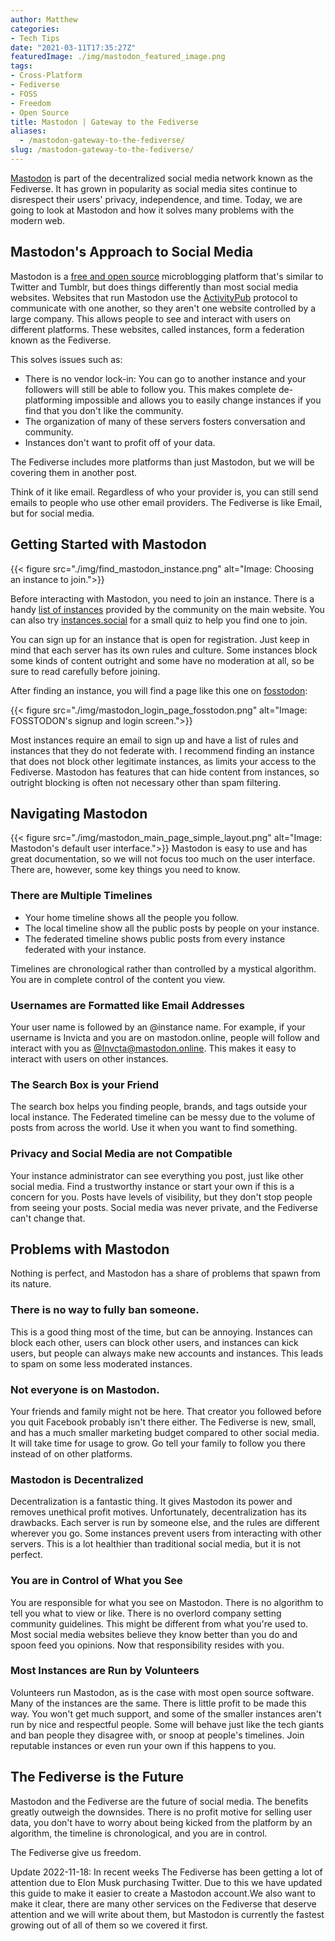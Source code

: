 ```yaml
---
author: Matthew
categories:
- Tech Tips
date: "2021-03-11T17:35:27Z"
featuredImage: ./img/mastodon_featured_image.png
tags:
- Cross-Platform
- Fediverse
- FOSS
- Freedom
- Open Source
title: Mastodon | Gateway to the Fediverse
aliases:
  - /mastodon-gateway-to-the-fediverse/
slug: /mastodon-gateway-to-the-fediverse/
---
```


[Mastodon](https://joinmastodon.org) is part of the decentralized social media network known as the Fediverse. It has grown in popularity as social media sites continue to disrespect their users' privacy, independence, and time. Today, we are going to look at Mastodon and how it solves many problems with the modern web.

## Mastodon's Approach to Social Media

Mastodon is a [free and open source](https://www.blog.mattlamont.com/what-is-free-and-open-source-software-foss/) microblogging platform that's similar to Twitter and Tumblr, but does things differently than most social media websites. Websites that run Mastodon use the [ActivityPub](https://activitypub.rocks) protocol to communicate with one another, so they aren't one website controlled by a large company. This allows people to see and interact with users on different platforms. These websites, called instances, form a federation known as the Fediverse. 

This solves issues such as: 

*   There is no vendor lock-in: You can go to another instance and your followers will still be able to follow you. This makes complete de-platforming impossible and allows you to easily change instances if you find that you don't like the community.
*   The organization of many of these servers fosters conversation and community.
*   Instances don't want to profit off of your data.


The Fediverse includes more platforms than just Mastodon, but we will be covering them in another post.

Think of it like email. Regardless of who your provider is, you can still send emails to people who use other email providers. The Fediverse is like Email, but for social media.

## Getting Started with Mastodon

{{< figure src="./img/find_mastodon_instance.png" alt="Image: Choosing an instance to join.">}}

Before interacting with Mastodon, you need to join an instance. There is a handy [list of instances](https://joinmastodon.org/communities) provided by the community on the main website. You can also try [instances.social](https://instances.social) for a small quiz to help you find one to join. 

You can sign up for an instance that is open for registration. Just keep in mind that each server has its own rules and culture. Some instances block some kinds of content outright and some have no moderation at all, so be sure to read carefully before joining.

After finding an instance, you will find a page like this one on [fosstodon](https://fosstodon.org/about):

{{< figure src="./img/mastodon_login_page_fosstodon.png" alt="Image: FOSSTODON's signup and login screen.">}}

Most instances require an email to sign up and have a list of rules and instances that they do not federate with. I recommend finding an instance that does not block other legitimate instances, as limits your access to the Fediverse. Mastodon has features that can hide content from instances, so outright blocking is often not necessary other than spam filtering.

## Navigating Mastodon


{{< figure src="./img/mastodon_main_page_simple_layout.png" alt="Image: Mastodon's default user interface.">}}
Mastodon is easy to use and has great documentation, so we will not focus too much on the user interface. There are, however, some key things you need to know.

### There are Multiple Timelines

*   Your home timeline shows all the people you follow.
*   The local timeline show all the public posts by people on your instance.
*   The federated timeline shows public posts from every instance federated with your instance.

Timelines are chronological rather than controlled by a mystical algorithm. You are in complete control of the content you view.

### Usernames are Formatted like Email Addresses

Your user name is followed by an @instance name. For example, if your username is Invicta and you are on mastodon.online, people will follow and interact with you as [@Invcta@mastodon.online](https://mastodon.online/@Invicta). This makes it easy to interact with users on other instances.

### The Search Box is your Friend

The search box helps you finding people, brands, and tags outside your local instance. The Federated timeline can be messy due to the volume of posts from across the world. Use it when you want to find something.

### Privacy and Social Media are not Compatible 

Your instance administrator can see everything you post, just like other social media. Find a trustworthy instance or start your own if this is a concern for you. Posts have levels of visibility, but they don't stop people from seeing your posts. Social media was never private, and the Fediverse can't change that.

## Problems with Mastodon

Nothing is perfect, and Mastodon has a share of problems that spawn from its nature.

### There is no way to fully ban someone. 

This is a good thing most of the time, but can be annoying. Instances can block each other, users can block other users, and instances can kick users, but people can always make new accounts and instances. This leads to spam on some less moderated instances.

### Not everyone is on Mastodon. 

Your friends and family might not be here. That creator you followed before you quit Facebook probably isn't there either. The Fediverse is new, small, and has a much smaller marketing budget compared to other social media. It will take time for usage to grow. Go tell your family to follow you there instead of on other platforms.

### Mastodon is Decentralized

Decentralization is a fantastic thing. It gives Mastodon its power and removes unethical profit motives. Unfortunately, decentralization has its drawbacks. Each server is run by someone else, and the rules are different wherever you go. Some instances prevent users from interacting with other servers. This is a lot healthier than traditional social media, but it is not perfect.

### You are in Control of What you See

You are responsible for what you see on Mastodon. There is no algorithm to tell you what to view or like. There is no overlord company setting community guidelines. This might be different from what you're used to. Most social media websites believe they know better than you do and spoon feed you opinions. Now that responsibility resides with you.

### Most Instances are Run by Volunteers

Volunteers run Mastodon, as is the case with most open source software. Many of the instances are the same. There is little profit to be made this way. You won't get much support, and some of the smaller instances aren't run by nice and respectful people. Some will behave just like the tech giants and ban people they disagree with, or snoop at people's timelines. Join reputable instances or even run your own if this happens to you.

## The Fediverse is the Future

Mastodon and the Fediverse are the future of social media. The benefits greatly outweigh the downsides. There is no profit motive for selling user data, you don't have to worry about being kicked from the platform by an algorithm, the timeline is chronological, and you are in control.

The Fediverse give us freedom.

Update 2022-11-18: In recent weeks The Fediverse has been getting a lot of attention due to Elon Musk purchasing Twitter. Due to this we have updated this guide to make it easier to create a Mastodon account.We also want to make it clear, there are many other services on the Fediverse that deserve attention and we will write about them, but Mastodon is currently the fastest growing out of all of them so we covered it first.
